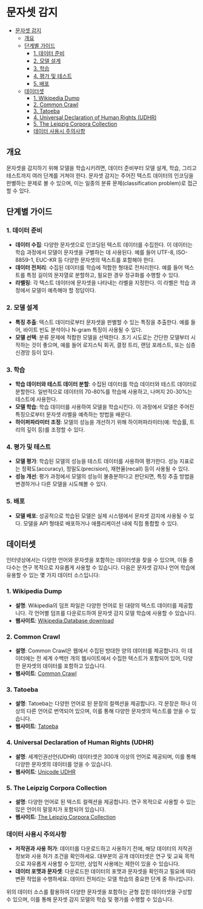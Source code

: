 # 문자셋 감지

- [문자셋 감지](#문자셋-감지)
    - [개요](#개요)
    - [단계별 가이드](#단계별-가이드)
        - [1. 데이터 준비](#1-데이터-준비)
        - [2. 모델 설계](#2-모델-설계)
        - [3. 학습](#3-학습)
        - [4. 평가 및 테스트](#4-평가-및-테스트)
        - [5. 배포](#5-배포)
    - [데이터셋](#데이터셋)
        - [1. Wikipedia Dump](#1-wikipedia-dump)
        - [2. Common Crawl](#2-common-crawl)
        - [3. Tatoeba](#3-tatoeba)
        - [4. Universal Declaration of Human Rights (UDHR)](#4-universal-declaration-of-human-rights-udhr)
        - [5. The Leipzig Corpora Collection](#5-the-leipzig-corpora-collection)
        - [데이터 사용시 주의사항](#데이터-사용시-주의사항)

## 개요

문자셋을 감지하기 위해 모델을 학습시키려면, 데이터 준비부터 모델 설계, 학습, 그리고 테스트까지 여러 단계를 거쳐야 한다.
문자셋 감지는 주어진 텍스트 데이터의 인코딩을 판별하는 문제로 볼 수 있으며, 이는 일종의 분류 문제(classification problem)로 접근할 수 있다.

## 단계별 가이드

### 1. 데이터 준비

- **데이터 수집**: 다양한 문자셋으로 인코딩된 텍스트 데이터를 수집한다. 이 데이터는 학습 과정에서 모델이 문자셋을 구별하는 데 사용된다. 예를 들어 UTF-8, ISO-8859-1, EUC-KR 등 다양한 문자셋의 텍스트를 포함해야 한다.
- **데이터 전처리**: 수집된 데이터를 학습에 적합한 형태로 전처리한다. 예를 들어 텍스트를 특정 길이의 문자열로 분할하고, 필요한 경우 정규화를 수행할 수 있다.
- **라벨링**: 각 텍스트 데이터에 문자셋을 나타내는 라벨을 지정한다. 이 라벨은 학습 과정에서 모델이 예측해야 할 정답이다.

### 2. 모델 설계

- **특징 추출**: 텍스트 데이터로부터 문자셋을 판별할 수 있는 특징을 추출한다. 예를 들어, 바이트 빈도 분석이나 N-gram 특징이 사용될 수 있다.
- **모델 선택**: 분류 문제에 적합한 모델을 선택한다. 초기 시도로는 간단한 모델부터 시작하는 것이 좋으며, 예를 들어 로지스틱 회귀, 결정 트리, 랜덤 포레스트, 또는 심층 신경망 등이 있다.

### 3. 학습

- **학습 데이터와 테스트 데이터 분할**: 수집된 데이터를 학습 데이터와 테스트 데이터로 분할한다. 일반적으로 데이터의 70-80%를 학습에 사용하고, 나머지 20-30%는 테스트에 사용한다.
- **모델 학습**: 학습 데이터를 사용하여 모델을 학습시킨다. 이 과정에서 모델은 주어진 특징으로부터 문자셋 라벨을 예측하는 방법을 배운다.
- **하이퍼파라미터 조정**: 모델의 성능을 개선하기 위해 하이퍼파라미터(예: 학습률, 트리의 깊이 등)를 조정할 수 있다.

### 4. 평가 및 테스트

- **모델 평가**: 학습된 모델의 성능을 테스트 데이터를 사용하여 평가한다. 성능 지표로는 정확도(accuracy), 정밀도(precision), 재현율(recall) 등이 사용될 수 있다.
- **성능 개선**: 평가 과정에서 모델의 성능이 불충분하다고 판단되면, 특징 추출 방법을 변경하거나 다른 모델을 시도해볼 수 있다.

### 5. 배포

- **모델 배포**: 성공적으로 학습된 모델은 실제 시스템에서 문자셋 감지에 사용될 수 있다. 모델을 API 형태로 배포하거나 애플리케이션 내에 직접 통합할 수 있다.

## 데이터셋

인터넷상에서는 다양한 언어와 문자셋을 포함하는 데이터셋을 찾을 수 있으며, 이들 중 다수는 연구 목적으로 자유롭게 사용할 수 있습니다. 다음은 문자셋 감지나 언어 학습에 유용할 수 있는 몇 가지 데이터 소스입니다:

### 1. Wikipedia Dump

- **설명**: Wikipedia의 덤프 파일은 다양한 언어로 된 대량의 텍스트 데이터를 제공합니다. 각 언어별 덤프를 다운로드하여 문자셋 감지 모델 학습에 사용할 수 있습니다.
- **웹사이트**: [Wikipedia:Database download](https://en.wikipedia.org/wiki/Wikipedia:Database_download)

### 2. Common Crawl

- **설명**: Common Crawl은 웹에서 수집된 방대한 양의 데이터를 제공합니다. 이 데이터에는 전 세계 수백만 개의 웹사이트에서 수집한 텍스트가 포함되어 있어, 다양한 문자셋의 데이터를 포함하고 있습니다.
- **웹사이트**: [Common Crawl](https://commoncrawl.org/)

### 3. Tatoeba

- **설명**: Tatoeba는 다양한 언어로 된 문장의 컬렉션을 제공합니다. 각 문장은 하나 이상의 다른 언어로 번역되어 있으며, 이를 통해 다양한 문자셋의 텍스트를 얻을 수 있습니다.
- **웹사이트**: [Tatoeba](https://tatoeba.org/)

### 4. Universal Declaration of Human Rights (UDHR)

- **설명**: 세계인권선언(UDHR) 데이터셋은 300개 이상의 언어로 제공되며, 이를 통해 다양한 문자셋의 데이터를 얻을 수 있습니다.
- **웹사이트**: [Unicode UDHR](http://www.unicode.org/udhr/index.html)

### 5. The Leipzig Corpora Collection

- **설명**: 다양한 언어로 된 텍스트 컬렉션을 제공합니다. 연구 목적으로 사용할 수 있는 많은 언어의 말뭉치가 포함되어 있습니다.
- **웹사이트**: [The Leipzig Corpora Collection](https://wortschatz.uni-leipzig.de/en/download)

### 데이터 사용시 주의사항

- **저작권과 사용 허가**: 데이터를 다운로드하고 사용하기 전에, 해당 데이터의 저작권 정보와 사용 허가 조건을 확인하세요. 대부분의 공개 데이터셋은 연구 및 교육 목적으로 자유롭게 사용할 수 있지만, 상업적 사용에는 제한이 있을 수 있습니다.
- **데이터 포맷과 문자셋**: 다운로드한 데이터의 포맷과 문자셋을 확인하고 필요에 따라 변환 작업을 수행하세요. 데이터 전처리는 모델 학습의 중요한 단계 중 하나입니다.

위의 데이터 소스를 활용하여 다양한 문자셋을 포함하는 균형 잡힌 데이터셋을 구성할 수 있으며, 이를 통해 문자셋 감지 모델의 학습 및 평가를 수행할 수 있습니다.
